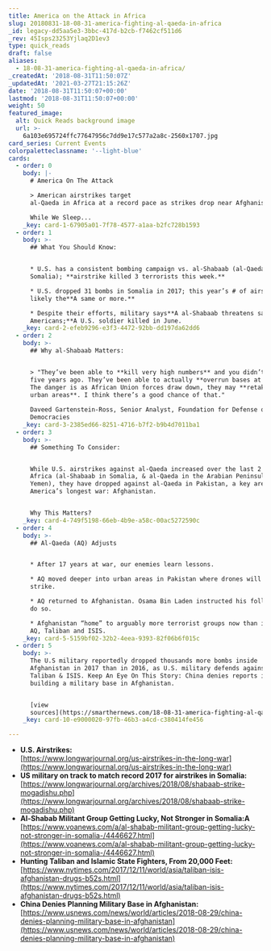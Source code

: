 ```yaml
---
title: America on the Attack in Africa
slug: 20180831-18-08-31-america-fighting-al-qaeda-in-africa
_id: legacy-dd5aa5e3-3bbc-417d-b2cb-f7462cf511d6
_rev: 45Isps23253Yjlaq2D1ev3
type: quick_reads
draft: false
aliases:
  - 18-08-31-america-fighting-al-qaeda-in-africa/
_createdAt: '2018-08-31T11:50:07Z'
_updatedAt: '2021-03-27T21:15:26Z'
date: '2018-08-31T11:50:07+00:00'
lastmod: '2018-08-31T11:50:07+00:00'
weight: 50
featured_image:
  alt: Quick Reads background image
  url: >-
    6a103e695724ffc77647956c7dd9e17c577a2a8c-2560x1707.jpg
card_series: Current Events
colorpaletteclassname: '--light-blue'
cards:
  - order: 0
    body: |-
      # America On The Attack

      > American airstrikes target  
      al-Qaeda in Africa at a record pace as strikes drop near Afghanistan.

      While We Sleep...
    _key: card-1-67905a01-7f78-4577-a1aa-b2fc728b1593
  - order: 1
    body: >-
      ## What You Should Know:


      * U.S. has a consistent bombing campaign vs. al-Shabaab (al-Qaeda’s arm in
      Somalia); **airstrike killed 3 terrorists this week.**

      * U.S. dropped 31 bombs in Somalia in 2017; this year’s # of airstrikes
      likely the**A same or more.**

      * Despite their efforts, military says**A al-Shabaab threatens safety of
      Americans;**A U.S. soldier killed in June.
    _key: card-2-efeb9296-e3f3-4472-92bb-dd197da62dd6
  - order: 2
    body: >-
      ## Why al-Shabaab Matters:


      > "They’ve been able to **kill very high numbers** and you didn’t see that
      five years ago. They’ve been able to actually **overrun bases at times**.
      The danger is as African Union forces draw down, they may **retake major
      urban areas**. I think there’s a good chance of that."  
        
      Daveed Gartenstein-Ross, Senior Analyst, Foundation for Defense of
      Democracies
    _key: card-3-2385ed66-8251-4716-b7f2-b9b4d7011ba1
  - order: 3
    body: >-
      ## Something To Consider:


      While U.S. airstrikes against al-Qaeda increased over the last 2 years in
      Africa (al-Shabaab in Somalia, & al-Qaeda in the Arabian Peninsula in
      Yemen), they have dropped against al-Qaeda in Pakistan, a key area for
      America’s longest war: Afghanistan.


      Why This Matters?
    _key: card-4-749f5198-66eb-4b9e-a58c-00ac5272590c
  - order: 4
    body: >-
      ## Al-Qaeda (AQ) Adjusts


      * After 17 years at war, our enemies learn lessons.

      * AQ moved deeper into urban areas in Pakistan where drones will not
      strike.

      * AQ returned to Afghanistan. Osama Bin Laden instructed his followers to
      do so.

      * Afghanistan “home” to arguably more terrorist groups now than in 2001:
      AQ, Taliban and ISIS.
    _key: card-5-5159bf02-32b2-4eea-9393-82f06b6f015c
  - order: 5
    body: >-
      The U.S military reportedly dropped thousands more bombs inside
      Afghanistan in 2017 than in 2016, as U.S. military defends against the
      Taliban & ISIS. Keep An Eye On This Story: China denies reports its
      building a military base in Afghanistan.


      [view
      sources](https://smarthernews.com/18-08-31-america-fighting-al-qaeda-in-africa/)
    _key: card-10-e9000020-97fb-46b3-a4cd-c380414fe456

---
```

* **U.S. Airstrikes:**  
[https://www.longwarjournal.org/us-airstrikes-in-the-long-war](https://www.longwarjournal.org/us-airstrikes-in-the-long-war)
* **US military on track to match record 2017 for airstrikes in Somalia:**  
[https://www.longwarjournal.org/archives/2018/08/shabaab-strike-mogadishu.php](https://www.longwarjournal.org/archives/2018/08/shabaab-strike-mogadishu.php)
* **Al-Shabab Militant Group Getting Lucky, Not Stronger in Somalia:A**  
[https://www.voanews.com/a/al-shabab-militant-group-getting-lucky-not-stronger-in-somalia-/4446627.html](https://www.voanews.com/a/al-shabab-militant-group-getting-lucky-not-stronger-in-somalia-/4446627.html)
* **Hunting Taliban and Islamic State Fighters, From 20,000 Feet:**  
[https://www.nytimes.com/2017/12/11/world/asia/taliban-isis-afghanistan-drugs-b52s.html](https://www.nytimes.com/2017/12/11/world/asia/taliban-isis-afghanistan-drugs-b52s.html)
* **China Denies Planning Military Base in Afghanistan:**  
[https://www.usnews.com/news/world/articles/2018-08-29/china-denies-planning-military-base-in-afghanistan](https://www.usnews.com/news/world/articles/2018-08-29/china-denies-planning-military-base-in-afghanistan)